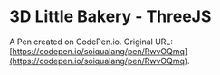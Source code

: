 # 3D Little Bakery - ThreeJS

A Pen created on CodePen.io. Original URL: [https://codepen.io/soiqualang/pen/RwvOQmq](https://codepen.io/soiqualang/pen/RwvOQmq).

